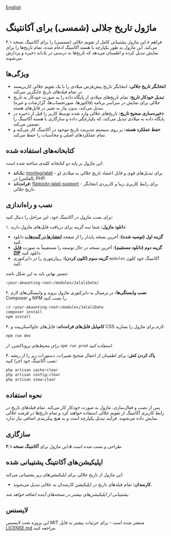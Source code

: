 [English](README_EN.md)

# ماژول تاریخ جلالی (شمسی) برای آکانتینگ

این ماژول پشتیبانی کامل از تقویم جلالی (شمسی) را برای آکانتینگ نسخه ۳.۱.x فراهم می‌کند. این ماژول به طور یکپارچه با هسته آکانتینگ ادغام شده، تمام تاریخ‌ها را برای نمایش تبدیل کرده و اطمینان می‌دهد که تاریخ‌ها به درستی در بک‌اند ذخیره و پردازش می‌شوند.

## ویژگی‌ها

- **انتخابگر تاریخ جلالی:** انتخابگر تاریخ پیش‌فرض میلادی را با یک تقویم جلالی کاربرپسند در تمام فیلدهای تاریخ جایگزین می‌کند.
- **تبدیل خودکار تاریخ:** تمام تاریخ‌های میلادی از پایگاه داده را به صورت خودکار به تاریخ جلالی برای نمایش در سراسر برنامه (فاکتورها، صورتحساب‌ها، گزارشات و غیره) تبدیل می‌کند، بدون نیاز به تغییر در فایل‌های هسته.
- **ذخیره‌سازی صحیح تاریخ:** تاریخ‌های جلالی وارد شده توسط کاربر را قبل از ذخیره در پایگاه داده به میلادی تبدیل می‌کند، که یکپارچگی داده و سازگاری با هسته آکانتینگ را تضمین می‌کند.
- **حفظ عملکرد هسته:** بر روی سیستم مدیریت تاریخ موجود در آکانتینگ کار می‌کند و تمام عملکردهای اصلی و محاسبات را حفظ می‌کند.

## کتابخانه‌های استفاده شده

این ماژول بر پایه دو کتابخانه کلیدی ساخته شده است:

- **بک‌اند:** [morilog/jalali](https://github.com/morilog/jalali) - برای تبدیل‌های قوی و قابل اعتماد تاریخ جلالی به میلادی (و بالعکس) در PHP.
- **فرانت‌اند:** [flatpickr-jalali-support](https://www.npmjs.com/package/flatpickr-jalali-support) - برای رابط کاربری زیبا و کاربردی انتخابگر تاریخ جلالی.

## نصب و راه‌اندازی

برای نصب ماژول در آکانتینگ خود، این مراحل را دنبال کنید:

۱. **دانلود ماژول:**
شما سه گزینه برای دریافت فایل‌های ماژول دارید:

- **گزینه اول (توصیه شده):** آخرین نسخه پایدار را از صفحه [**انتشارها در گیت‌هاب**](https://github.com/Abdipour/akaunting-jalali-date/releases) دانلود کنید.
- **گزینه دوم (دانلود مستقیم):** آخرین نسخه در حال توسعه را مستقیماً به صورت [**فایل ZIP**](https://github.com/Abdipour/akaunting-jalali-date/archive/refs/heads/main.zip) دانلود کنید.
- **گزینه سوم (کلون کردن):** ریپازیتوری را در دایرکتوری `modules` آکانتینگ خود کلون کنید.

مسیر نهایی باید به این شکل باشد:

```bash
<your-akaunting-root>/modules/JalaliDate/
```

۲. **نصب وابستگی‌ها:**
در ترمینال به دایرکتوری ماژول بروید و وابستگی‌های لازم Composer و NPM را نصب کنید.

```bash
cd <your-akaunting-root>/modules/JalaliDate
composer install
npm install
```

۳. **کامپایل فایل‌های فرانت‌اند:**
فایل‌های جاوااسکریپت و CSS لازم برای ماژول را بسازید.

```bash
npm run dev
```

_برای محیط‌های پروداکشن، از `npm run prod` استفاده کنید._

۴. **پاک کردن کش:**
برای اطمینان از اعمال صحیح تغییرات، دستورات زیر را از ریشه نصب آکانتینگ خود اجرا کنید:

```bash
php artisan cache:clear
php artisan config:clear
php artisan view:clear
```

## نحوه استفاده

پس از نصب و فعال‌سازی، ماژول به صورت خودکار کار می‌کند. تمام فیلدهای تاریخ در رابط کاربری آکانتینگ از تقویم جلالی استفاده خواهند کرد و تمام تاریخ‌ها در فرمت جلالی نمایش داده می‌شوند. فرآیند تبدیل یکپارچه است و به هیچ پیکربندی اضافی نیاز ندارد.

## سازگاری

این ماژول برای **آکانتینگ نسخه ۳.۱.x** طراحی و تست شده است.

## اپلیکیشن‌های آکانتینگ پشتیبانی شده

این ماژول از تاریخ جلالی برای اپلیکیشن‌های زیر پشتیبانی می‌کند:

- **کارمندان:** تمام فیلدهای تاریخ در اپلیکیشن کارمندان به جلالی تبدیل می‌شوند.

_پشتیبانی از اپلیکیشن‌های بیشتر در نسخه‌های آینده اضافه خواهد شد._

## لایسنس

این پروژه تحت لایسنس MIT منتشر شده است - برای جزئیات بیشتر به فایل [LICENSE.md](LICENSE.md) مراجعه کنید.
